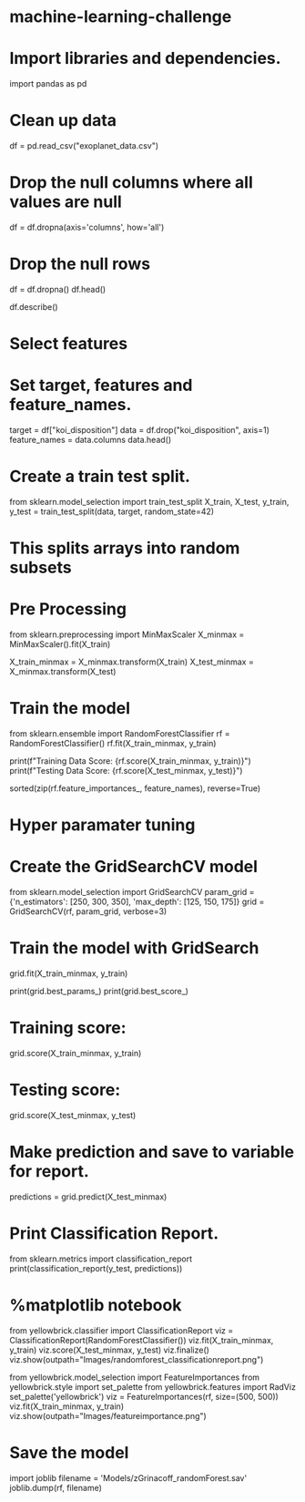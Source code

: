 # machine-learning-challenge

# Import libraries and dependencies.
import pandas as pd
# Clean up data
df = pd.read_csv("exoplanet_data.csv")
# Drop the null columns where all values are null
df = df.dropna(axis='columns', how='all')
# Drop the null rows
df = df.dropna()
df.head()

df.describe()

# Select features
# Set target, features and feature_names.
target = df["koi_disposition"]
data = df.drop("koi_disposition", axis=1)
feature_names = data.columns
data.head()

# Create a train test split. 
from sklearn.model_selection import train_test_split
X_train, X_test, y_train, y_test = train_test_split(data, target, random_state=42)
# This splits arrays into random subsets

# Pre Processing
from sklearn.preprocessing import MinMaxScaler
X_minmax = MinMaxScaler().fit(X_train)

X_train_minmax = X_minmax.transform(X_train)
X_test_minmax = X_minmax.transform(X_test)

# Train the model 
from sklearn.ensemble import RandomForestClassifier
rf = RandomForestClassifier()
rf.fit(X_train_minmax, y_train)

print(f"Training Data Score: {rf.score(X_train_minmax, y_train)}")
print(f"Testing Data Score: {rf.score(X_test_minmax, y_test)}")

sorted(zip(rf.feature_importances_, feature_names), reverse=True)

# Hyper paramater tuning
# Create the GridSearchCV model
from sklearn.model_selection import GridSearchCV
param_grid = {'n_estimators': [250, 300, 350],
              'max_depth': [125, 150, 175]}
grid = GridSearchCV(rf, param_grid, verbose=3)

# Train the model with GridSearch
grid.fit(X_train_minmax, y_train)

print(grid.best_params_)
print(grid.best_score_)

# Training score:
grid.score(X_train_minmax, y_train)

# Testing score:
grid.score(X_test_minmax, y_test)

# Make prediction and save to variable for report.
predictions = grid.predict(X_test_minmax)

# Print Classification Report.
from sklearn.metrics import classification_report
print(classification_report(y_test, predictions))

# %matplotlib notebook
from yellowbrick.classifier import ClassificationReport
viz = ClassificationReport(RandomForestClassifier())
viz.fit(X_train_minmax, y_train)
viz.score(X_test_minmax, y_test)
viz.finalize()
viz.show(outpath="Images/randomforest_classificationreport.png")

from yellowbrick.model_selection import FeatureImportances
from yellowbrick.style import set_palette
from yellowbrick.features import RadViz
set_palette('yellowbrick')
viz = FeatureImportances(rf, size=(500, 500))
viz.fit(X_train_minmax, y_train)
viz.show(outpath="Images/featureimportance.png")

# Save the model
import joblib
filename = 'Models/zGrinacoff_randomForest.sav'
joblib.dump(rf, filename)
